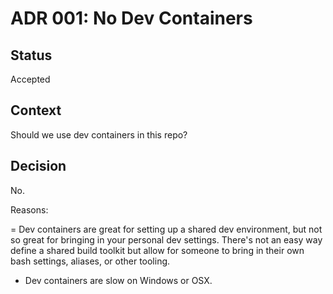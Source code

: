 # ADR 001: No Dev Containers

## Status

Accepted

## Context

Should we use dev containers in this repo?

## Decision

No.

Reasons:

= Dev containers are great for setting up a shared dev environment, but not so great for bringing in your personal dev settings.  There's not an easy way define a shared build toolkit but allow for someone to bring in their own bash settings, aliases, or other tooling.
- Dev containers are slow on Windows or OSX.
